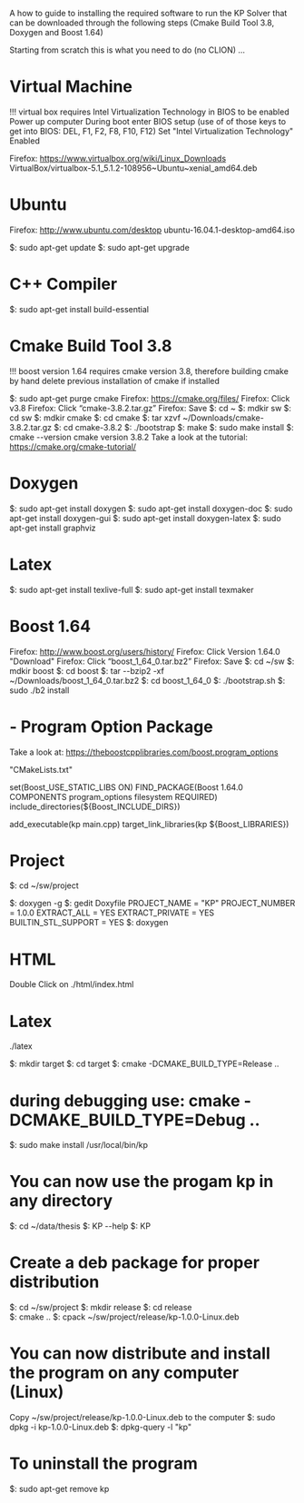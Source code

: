 A how to guide to installing the required software to run the KP Solver that can be downloaded through the following steps (Cmake Build Tool 3.8, Doxygen and Boost 1.64)

Starting from scratch this is what you need to do (no CLION) ...

# Virtual Machine
!!! virtual box requires Intel Virtualization Technology in BIOS to be enabled
Power up computer
During boot enter BIOS setup (use of of those keys to get into BIOS: DEL, F1, F2, F8, F10, F12)
Set "Intel Virtualization Technology" Enabled

Firefox: https://www.virtualbox.org/wiki/Linux_Downloads
VirtualBox/virtualbox-5.1_5.1.2-108956~Ubuntu~xenial_amd64.deb

# Ubuntu
Firefox: http://www.ubuntu.com/desktop 
ubuntu-16.04.1-desktop-amd64.iso

$: sudo apt-get update
$: sudo apt-get upgrade

# C++ Compiler
$: sudo apt-get install build-essential 

# Cmake Build Tool 3.8
!!! boost version 1.64 requires cmake version 3.8, therefore building cmake by hand
delete previous installation of cmake if installed

$: sudo apt-get purge cmake
Firefox: https://cmake.org/files/
Firefox: Click v3.8
Firefox: Click “cmake-3.8.2.tar.gz”
Firefox: Save
$: cd ~
$: mdkir sw
$: cd sw
$: mdkir cmake
$: cd cmake
$: tar xzvf ~/Downloads/cmake-3.8.2.tar.gz
$: cd cmake-3.8.2
$: ./bootstrap
$: make 
$: sudo make install
$: cmake --version
cmake version 3.8.2
Take a look at the tutorial: https://cmake.org/cmake-tutorial/

# Doxygen
$: sudo apt-get install doxygen
$: sudo apt-get install doxygen-doc
$: sudo apt-get install doxygen-gui
$: sudo apt-get install doxygen-latex
$: sudo apt-get install graphviz

# Latex
$: sudo apt-get install texlive-full
$: sudo apt-get install texmaker

# Boost 1.64
Firefox: http://www.boost.org/users/history/ 
Firefox: Click Version 1.64.0 "Download"
Firefox: Click “boost_1_64_0.tar.bz2”
Firefox: Save
$: cd ~/sw
$: mdkir boost
$: cd boost
$: tar --bzip2 -xf ~/Downloads/boost_1_64_0.tar.bz2
$: cd boost_1_64_0
$: ./bootstrap.sh
$: sudo ./b2 install
# - Program Option Package
Take a look at: https://theboostcpplibraries.com/boost.program_options

"CMakeLists.txt" 

set(Boost_USE_STATIC_LIBS ON)
FIND_PACKAGE(Boost 1.64.0 COMPONENTS program_options filesystem REQUIRED)
include_directories(${Boost_INCLUDE_DIRS})

add_executable(kp main.cpp)
target_link_libraries(kp ${Boost_LIBRARIES})

# Project
$: cd ~/sw/project

$: doxygen -g
$: gedit Doxyfile
PROJECT_NAME = "KP"
PROJECT_NUMBER = 1.0.0
EXTRACT_ALL = YES
EXTRACT_PRIVATE = YES
BUILTIN_STL_SUPPORT = YES
$: doxygen
# HTML
Double Click on ./html/index.html
# Latex
./latex

$: mkdir target
$: cd target 
$: cmake -DCMAKE_BUILD_TYPE=Release ..
# during debugging use: cmake -DCMAKE_BUILD_TYPE=Debug ..
$: sudo make install
/usr/local/bin/kp
# You can now use the progam kp in any directory
$: cd ~/data/thesis
$: KP --help
$: KP

# Create a deb package for proper distribution
$: cd ~/sw/project
$: mkdir release
$: cd release  
$: cmake ..
$: cpack
~/sw/project/release/kp-1.0.0-Linux.deb
# You can now distribute and install the program on any computer (Linux)
Copy ~/sw/project/release/kp-1.0.0-Linux.deb to the computer
$: sudo dpkg -i kp-1.0.0-Linux.deb
$: dpkg-query -l "kp"
# To uninstall the program
$: sudo apt-get remove kp
